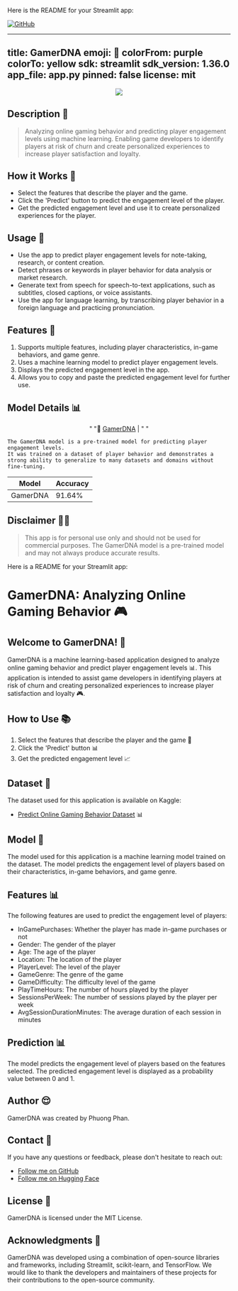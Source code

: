 Here is the README for your Streamlit app:

[![GitHub](https://img.shields.io/github/license/blackary/streamlit-keyup.svg)](https://github.com/PhuongFX/GamerDNA/blob/main/LICENSE)

---
title: GamerDNA
emoji: 🚀
colorFrom: purple
colorTo: yellow
sdk: streamlit
sdk_version: 1.36.0
app_file: app.py
pinned: false
license: mit
---

<p align='center'>
  <img src="https://github.com/PhuongFX/GamerDNA/blob/main/Interfaces/Screenshot%202024-07-27%20230331.jpg" />
</p>

## Description 📝

> Analyzing online gaming behavior and predicting player engagement levels using machine learning.
> Enabling game developers to identify players at risk of churn and create personalized experiences to increase player satisfaction and loyalty.

## How it Works 🫶

  - Select the features that describe the player and the game.
  - Click the 'Predict' button to predict the engagement level of the player.
  - Get the predicted engagement level and use it to create personalized experiences for the player.

## Usage 🤗

  - Use the app to predict player engagement levels for note-taking, research, or content creation.
  - Detect phrases or keywords in player behavior for data analysis or market research.
  - Generate text from speech for speech-to-text applications, such as subtitles, closed captions, or voice assistants.
  - Use the app for language learning, by transcribing player behavior in a foreign language and practicing pronunciation.

## Features 🎉

1. Supports multiple features, including player characteristics, in-game behaviors, and game genre.
2. Uses a machine learning model to predict player engagement levels.
3. Displays the predicted engagement level in the app.
4. Allows you to copy and paste the predicted engagement level for further use.

## Model Details 📊
<p style='text-align: center'>"
				"🐤 <a href='https://huggingface.co/PhuongFX/GamerDNA' target='_blank'>GamerDNA</a> | "
			"</p>

    The GamerDNA model is a pre-trained model for predicting player engagement levels.
    It was trained on a dataset of player behavior and demonstrates a strong ability to generalize to many datasets and domains without fine-tuning.

| Model | Accuracy |
| --- | --- |
| GamerDNA | 91.64% |

## Disclaimer 🙅‍♂️

> This app is for personal use only and should not be used for commercial purposes.
The GamerDNA model is a pre-trained model and may not always produce accurate results.
>

Here is a README for your Streamlit app:

**GamerDNA: Analyzing Online Gaming Behavior 🎮**
=============================================

**Welcome to GamerDNA! 🤖**
---------------------------

GamerDNA is a machine learning-based application designed to analyze online gaming behavior and predict player engagement levels 📊. This application is intended to assist game developers in identifying players at risk of churn and creating personalized experiences to increase player satisfaction and loyalty 🎮.

**How to Use 📚**
-----------------

1. Select the features that describe the player and the game 📝
2. Click the 'Predict' button 📊
3. Get the predicted engagement level 📈

**Dataset 📁**
-------------

The dataset used for this application is available on Kaggle:

* [Predict Online Gaming Behavior Dataset](https://www.kaggle.com/datasets/rabieelkharoua/predict-online-gaming-behavior-dataset) 📊

**Model 🤖**
------------

The model used for this application is a machine learning model trained on the dataset. The model predicts the engagement level of players based on their characteristics, in-game behaviors, and game genre.

**Features 📊**
-------------

The following features are used to predict the engagement level of players:

* InGamePurchases: Whether the player has made in-game purchases or not
* Gender: The gender of the player
* Age: The age of the player
* Location: The location of the player
* PlayerLevel: The level of the player
* GameGenre: The genre of the game
* GameDifficulty: The difficulty level of the game
* PlayTimeHours: The number of hours played by the player
* SessionsPerWeek: The number of sessions played by the player per week
* AvgSessionDurationMinutes: The average duration of each session in minutes

**Prediction 📊**
-----------------

The model predicts the engagement level of players based on the features selected. The predicted engagement level is displayed as a probability value between 0 and 1.

**Author 😌**
-------------

GamerDNA was created by Phuong Phan.

**Contact 📲**
-------------

If you have any questions or feedback, please don't hesitate to reach out:

* [Follow me on GitHub](https://github.com/PhuongFX)
* [Follow me on Hugging Face](https://huggingface.co/PhuongPhan)

**License 📜**
--------------

GamerDNA is licensed under the MIT License.

**Acknowledgments 🙏**
-------------------

GamerDNA was developed using a combination of open-source libraries and frameworks, including Streamlit, scikit-learn, and TensorFlow. We would like to thank the developers and maintainers of these projects for their contributions to the open-source community.
